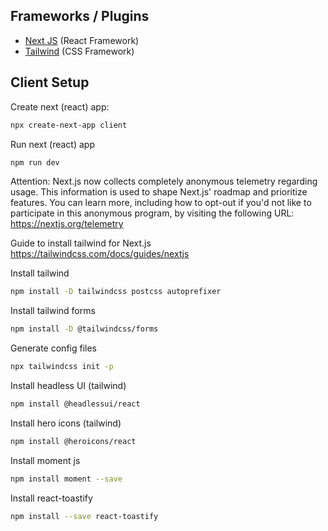 ## Frameworks / Plugins
- [Next JS](https://nextjs.org/) (React Framework)
- [Tailwind](https://tailwindcss.com/) (CSS Framework)


## Client Setup

Create next (react) app:

```bash
npx create-next-app client
```

Run next (react) app

```bash
npm run dev
```

Attention: Next.js now collects completely anonymous telemetry regarding usage.
This information is used to shape Next.js' roadmap and prioritize features.
You can learn more, including how to opt-out if you'd not like to participate in this anonymous program, by visiting the following URL: https://nextjs.org/telemetry

Guide to install tailwind for Next.js
https://tailwindcss.com/docs/guides/nextjs

Install tailwind

```bash
npm install -D tailwindcss postcss autoprefixer
```

Install tailwind forms

```bash
npm install -D @tailwindcss/forms
```

Generate config files

```bash
npx tailwindcss init -p
```

Install headless UI (tailwind)

```bash
npm install @headlessui/react
```

Install hero icons (tailwind)

```bash
npm install @heroicons/react
```

Install moment js

```bash
npm install moment --save
```

Install react-toastify

```bash
npm install --save react-toastify
```
